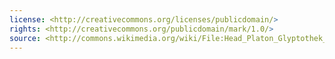 ```yaml
---
license: <http://creativecommons.org/licenses/publicdomain/>
rights: <http://creativecommons.org/publicdomain/mark/1.0/>
source: <http://commons.wikimedia.org/wiki/File:Head_Platon_Glyptothek_Munich_548.jpg>
---
```

